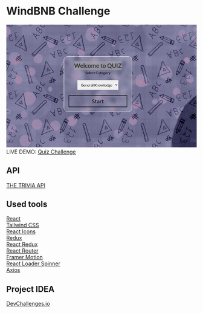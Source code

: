 <h1>WindBNB Challenge</h1>
<img src="./src/assets/img/website.png" alt="website logo"/>

<br>

<div>LIVE DEMO: <a href="https://quiz-app-challenge.netlify.app/" target="_blank">Quiz Challenge</a> </div>

<h2>API</h2>
<a href="https://the-trivia-api.com/">THE TRIVIA API</a> <br />

<h2>Used tools</h2>
<a href="https://reactjs.org/">React</a> <br />
<a href="https://tailwindcss.com/">Tailwind CSS</a> <br />
<a href="https://react-icons.github.io/react-icons/">React Icons</a> <br />
<a href="https://redux.js.org/">Redux</a> <br />
<a href="https://react-redux.js.org/">React Redux</a> <br />
<a href="https://reactrouter.com/docs/en/v6">React Router</a> <br />
<a href="https://www.framer.com/motion/">Framer Motion</a> <br />
<a href="https://www.npmjs.com/package/react-loader-spinner">React Loader Spinner</a> <br />
<a href="https://axios-http.com/docs/intro">Axios</a> <br />

<h2>Project IDEA</h2>
<a href="https://devchallenges.io/">DevChallenges.io</a>
